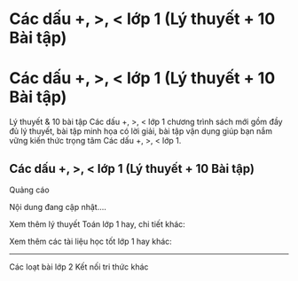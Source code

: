 # Các dấu +, >, < lớp 1 (Lý thuyết + 10 Bài tập)

# Các dấu +, >, < lớp 1 (Lý thuyết + 10 Bài tập)

Lý thuyết & 10 bài tập Các dấu +, >, < lớp 1 chương trình sách mới gồm đầy đủ lý thuyết, bài tập minh họa có lời giải, bài tập vận dụng giúp bạn nắm vững kiến thức trọng tâm Các dấu +, >, < lớp 1.

## Các dấu +, >, < lớp 1 (Lý thuyết + 10 Bài tập)

Quảng cáo

Nội dung đang cập nhật....

Xem thêm lý thuyết Toán lớp 1 hay, chi tiết khác:

Xem thêm các tài liệu học tốt lớp 1 hay khác:

* * *

Các loạt bài lớp 2 Kết nối tri thức khác
